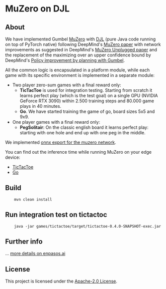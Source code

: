 # MuZero on DJL

## About

We have implemented Gumbel [MuZero](https://deepmind.com/blog/article/muzero-mastering-go-chess-shogi-and-atari-without-rules)
with [DJL](https://djl.ai/) (pure Java code running on top of PyTorch native) following
DeepMind's [MuZero paper](https://www.nature.com/articles/s41586-020-03051-4) with network improvements as suggested in
DeepMind's [MuZero Unplugged paper](https://arxiv.org/abs/2104.06294) and the replacement of the maximizing over an
upper confidence bound by
DeepMind's [Policy improvement by planning with Gumbel](https://openreview.net/forum?id=bERaNdoegnO).

All the common logic is encapsulated in a platform module, while each game with its specific environment is implemented
in a separate module:

* Two player zero-sum games with a final reward only:
    * **TicTacToe** is used for integration testing. Starting from scratch it learns perfect play (which is the test
      goal) on a single GPU (NVIDIA GeForce RTX 3090) within 2.500 training steps and 80.000 game plays in 40 minutes.
    * **Go**. We have started training the game of go, board sizes 5x5 and 9x9.
* One player games with a final reward only:
    * **PegSolitair**: On the classic english board it learns perfect play: starting with one hole and end up with one
      peg in the middle.

We implemented [onnx export for the muzero network](https://enpasos.ai/muzero/How#onnx).

You can find out the inference time while running MuZero on your edge device:

* [TicTacToe](https://enpasos.ai/muzero/TicTacToe)
* [Go](https://enpasos.ai/muzero/Go)

## Build

```
    mvn clean install
```

## Run integration test on tictactoc

``` 
    java -jar games/tictactoe/target/tictactoe-0.4.0-SNAPSHOT-exec.jar  
```

## Further info

... [more details on enpasos.ai](https://enpasos.ai/)

## License

This project is licensed under the [Apache-2.0 License](platform/LICENSE).
